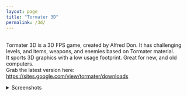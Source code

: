 ```yaml
---
layout: page
title: "Tormater 3D"
permalink: /3d/
---
```

<br>Tormater 3D is a 3D FPS game, created by Alfred Don. It has challenging levels, and items, weapons, and enemies based on Tormater material.
<br>It sports 3D graphics with a low usage footprint. Great for new, and old computers.
<br>Grab the latest version here: <a href="https://sites.google.com/view/tormater/downloads" target="_blank">https://sites.google.com/view/tormater/downloads</a>
<details class="postspoiler"><summary>Screenshots</summary><img class="postimg" src="https://i.ibb.co/Xy9CLBx/Screenshot-Doom-20220801-182847.png"><img class="postimg" src="https://i.ibb.co/t4PzNBQ/Screenshot-Doom-20220801-183022.png"></details>
